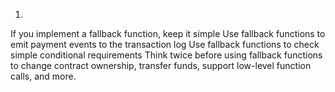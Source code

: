 1.
If you implement a fallback function, keep it simple
Use fallback functions to emit payment events to the transaction log
Use fallback functions to check simple conditional requirements
Think twice before using fallback functions to change contract ownership, transfer funds, support low-level function calls, and more.